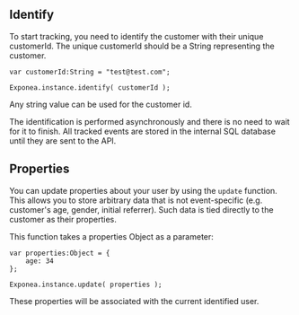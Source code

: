 
## Identify

To start tracking, you need to identify the customer with their unique customerId. The unique customerId should be a String representing the customer.

```as3
var customerId:String = "test@test.com";
			
Exponea.instance.identify( customerId );
```

Any string value can be used for the customer id.

The identification is performed asynchronously and there is no need to wait for it to finish. All tracked events are stored in the internal SQL database until they are sent to the API.



## Properties

You can update properties about your user by using the `update` function. This allows you to store arbitrary data that is not event-specific (e.g. customer's age, gender, initial referrer). Such data is tied directly to the customer as their properties.

This function takes a properties Object as a parameter:

```as3
var properties:Object = {
    age: 34
};

Exponea.instance.update( properties );
```

These properties will be associated with the current identified user.




